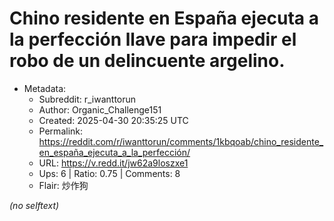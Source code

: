# Chino residente en España ejecuta a la perfección llave para impedir el robo de un delincuente argelino.

- Metadata:
  - Subreddit: r_iwanttorun
  - Author: Organic_Challenge151
  - Created: 2025-04-30 20:35:25 UTC
  - Permalink: https://reddit.com/r/iwanttorun/comments/1kbqoab/chino_residente_en_españa_ejecuta_a_la_perfección/
  - URL: https://v.redd.it/jw62a9loszxe1
  - Ups: 6 | Ratio: 0.75 | Comments: 8
  - Flair: 炒作狗

_(no selftext)_
